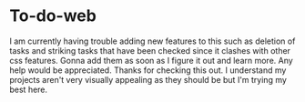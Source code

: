 # To-do-web
I am currently having trouble adding new features to this such as deletion of tasks and striking tasks that have been checked since it clashes with other css features. Gonna add them as soon as I figure it out and learn more. Any help would be appreciated. Thanks for checking this out. 
I understand my projects aren't very visually appealing as they should be but I'm trying my best here.
